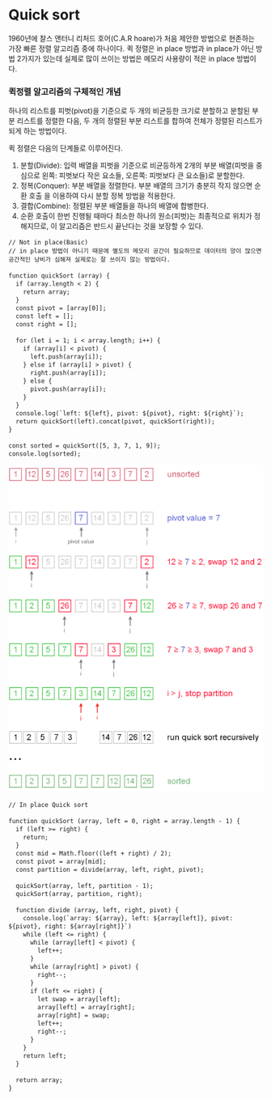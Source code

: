 # Quick sort
1960년에 찰스 앤터니 리처드 호어(C.A.R hoare)가 처음 제안한 방법으로 현존하는 가장 빠른 정렬 알고리즘 중에 하나이다.
퀵 정렬은 in place 방법과 in place가 아닌 방법 2가지가 있는데 실제로 많이 쓰이는 방법은 메모리 사용량이 적은 in place 방법이다.

### 퀵정렬 알고리즘의 구체적인 개념
하나의 리스트를 피벗(pivot)을 기준으로 두 개의 비균등한 크기로 분할하고 분할된 부분 리스트를 정렬한 다음, 두 개의 정렬된 부분 리스트를 합하여 전체가 정렬된 리스트가 되게 하는 방법이다.

퀵 정렬은 다음의 단계들로 이루어진다.
1. 분할(Divide): 입력 배열을 피벗을 기준으로 비균등하게 2개의 부분 배열(피벗을 중심으로 왼쪽: 피벗보다 작은 요소들, 오른쪽: 피벗보다 큰 요소들)로 분할한다.
1. 정복(Conquer): 부분 배열을 정렬한다. 부분 배열의 크기가 충분히 작지 않으면 순환 호출 을 이용하여 다시 분할 정복 방법을 적용한다.
1. 결합(Combine): 정렬된 부분 배열들을 하나의 배열에 합병한다.
1. 순환 호출이 한번 진행될 때마다 최소한 하나의 원소(피벗)는 최종적으로 위치가 정해지므로, 이 알고리즘은 반드시 끝난다는 것을 보장할 수 있다.

```
// Not in place(Basic)
// in place 방법이 아니기 때문에 별도의 메모리 공간이 필요하므로 데이터의 양이 많으면 공간적인 낭비가 심해져 실제로는 잘 쓰이지 않는 방법이다.

function quickSort (array) {
  if (array.length < 2) {
    return array;
  }
  const pivot = [array[0]];
  const left = [];
  const right = [];
 
  for (let i = 1; i < array.length; i++) {
    if (array[i] < pivot) {
      left.push(array[i]);
    } else if (array[i] > pivot) {
      right.push(array[i]);
    } else {
      pivot.push(array[i]);
    }
  }
  console.log(`left: ${left}, pivot: ${pivot}, right: ${right}`);
  return quickSort(left).concat(pivot, quickSort(right));
}
 
const sorted = quickSort([5, 3, 7, 1, 9]);
console.log(sorted);
```

![In place Quick sort](./inplace-quicksort.png)
```
// In place Quick sort

function quickSort (array, left = 0, right = array.length - 1) {
  if (left >= right) {
    return;
  }
  const mid = Math.floor((left + right) / 2);
  const pivot = array[mid];
  const partition = divide(array, left, right, pivot);
 
  quickSort(array, left, partition - 1);
  quickSort(array, partition, right);
 
  function divide (array, left, right, pivot) {
    console.log(`array: ${array}, left: ${array[left]}, pivot: ${pivot}, right: ${array[right]}`)
    while (left <= right) {
      while (array[left] < pivot) {
        left++;
      }
      while (array[right] > pivot) {
        right--;
      }
      if (left <= right) {
        let swap = array[left];
        array[left] = array[right];
        array[right] = swap;
        left++;
        right--;
      }
    }
    return left;
  }
 
  return array;
}
```